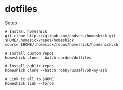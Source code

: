 dotfiles
========

Setup

    # Install homeshick
    git clone https://github.com/andsens/homeshick.git $HOME/.homesick/repos/homeshick
    source $HOME/.homesick/repos/homeshick/homeshick.sh

    # Install custom repos
    homeshick clone --batch cardoe/dotfiles

    # Install public repos
    homeshick clone --batch robbyrussell/oh-my-zsh

    # Link it all to $HOME
    homeshick link --force

